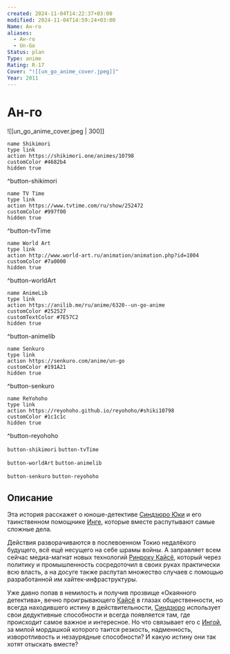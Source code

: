 ```yaml
---
created: 2024-11-04T14:22:37+03:00
modified: 2024-11-04T14:59:24+03:00
Name: Ан-го
aliases:
  - Ан-го
  - Un-Go
Status: plan
Type: anime
Rating: R-17
Cover: "![[un_go_anime_cover.jpeg]]"
Year: 2011
---
```


# Ан-го

![[un_go_anime_cover.jpeg | 300]]

```button
name Shikimori
type link
action https://shikimori.one/animes/10798
customColor #4682b4
hidden true
```
^button-shikimori

```button
name TV Time
type link
action https://www.tvtime.com/ru/show/252472
customColor #997f00
hidden true
```
^button-tvTime

```button
name World Art
type link
action http://www.world-art.ru/animation/animation.php?id=1004
customColor #7a0000
hidden true
```
^button-worldArt

```button
name AnimeLib
type link
action https://anilib.me/ru/anime/6320--un-go-anime
customColor #252527
customTextColor #7E57C2
hidden true
```
^button-animelib

```button
name Senkuro
type link
action https://senkuro.com/anime/un-go
customColor #191A21
hidden true
```
^button-senkuro

```button
name ReYohoho
type link
action https://reyohoho.github.io/reyohoho/#shiki10798
customColor #1c1c1c
hidden true
```
^button-reyohoho

`button-shikimori` `button-tvTime`

`button-worldArt` `button-animelib`

`button-senkuro` `button-reyohoho`

## Описание

Эта история расскажет о юноше-детективе [Синдзюро Юки](https://shikimori.one/characters/44212-shinjuurou-yuuki) и его таинственном помощнике [Инге](https://shikimori.one/characters/44211-inga), которые вместе распутывают самые сложные дела.

Действия разворачиваются в послевоенном Токио недалёкого будущего, всё ещё несущего на себе шрамы войны. А заправляет всем сейчас медиа-магнат новых технологий [Ринроку Кайсё](https://shikimori.one/characters/47383-rinroku-kaishou), который через политику и промышленность сосредоточил в своих руках практически всю власть, а на досуге также распутал множество случаев с помощью разработанной им хайтек-инфраструктуры.

Уже давно попав в немилость и получив прозвище «Окаянного детектива», вечно проигрывающего [Кайсё](https://shikimori.one/characters/47383-rinroku-kaishou) в глазах общественности, но всегда находившего истину в действительности, [Синдзюро](https://shikimori.one/characters/44212-shinjuurou-yuuki) использует свои дедуктивные способности и всегда появляется там, где происходит самое важное и интересное. Но что связывает его с [Ингой](https://shikimori.one/characters/44211-inga), за милой мордашкой которого таится резкость, надменность, изворотливость и незаурядные способности? И какую истину они так хотят отыскать вместе?
